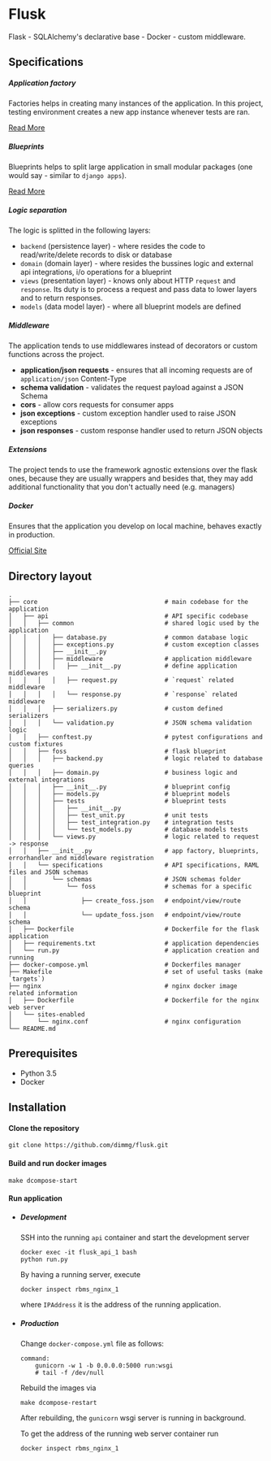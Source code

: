 # Flusk

Flask - SQLAlchemy's declarative base - Docker - custom middleware.

## Specifications

##### Application factory

Factories helps in creating many instances of the application.
In this project, testing environment creates a new app instance whenever tests are ran.

[Read More](http://flask.pocoo.org/docs/0.11/patterns/appfactories/)

##### Blueprints

Blueprints helps to split large application in small modular packages (one would say - similar to `django apps`).

[Read More](http://flask.pocoo.org/docs/0.11/blueprints/#blueprints)

##### Logic separation

The logic is splitted in the following layers:

- `backend` (persistence layer) - where resides the code to read/write/delete records to disk or database
- `domain` (domain layer) - where resides the bussines logic and external api integrations, i/o operations for a blueprint
- `views` (presentation layer) - knows only about HTTP `request` and `response`. Its duty is to process a request and pass data to lower layers and to return responses.
- `models` (data model layer) - where all blueprint models are defined

##### Middleware

The application tends to use middlewares instead of decorators or custom functions across the project.

- **application/json requests** - ensures that all incoming requests are of `application/json` Content-Type
- **schema validation** - validates the request payload against a JSON Schema
- **cors** - allow cors requests for consumer apps
- **json exceptions** - custom exception handler used to raise JSON exceptions
- **json responses** - custom response handler used to return JSON objects

##### Extensions

The project tends to use the framework agnostic extensions over the flask ones, because they are usually wrappers and besides that, they may add additional functionality that you don't actually need (e.g. managers)

##### Docker

Ensures that the application you develop on local machine, behaves exactly in production.

[Official Site](https://www.docker.com/)

## Directory layout

```
.
├── core                                   # main codebase for the application
│   ├── api                                # API specific codebase
│   │   ├── common                         # shared logic used by the application
│   │   │   ├── database.py                # common database logic
│   │   │   ├── exceptions.py              # custom exception classes
│   │   │   ├── __init__.py
│   │   │   ├── middleware                 # application middleware
│   │   │   │   ├── __init__.py            # define application middlewares
│   │   │   │   ├── request.py             # `request` related middleware
│   │   │   │   └── response.py            # `response` related middleware
│   │   │   ├── serializers.py             # custom defined serializers
│   │   │   └── validation.py              # JSON schema validation logic
│   │   ├── conftest.py                    # pytest configurations and custom fixtures
│   │   ├── foss                           # flask blueprint
│   │   │   ├── backend.py                 # logic related to database queries
│   │   │   ├── domain.py                  # business logic and external integrations
│   │   │   ├── __init__.py                # blueprint config
│   │   │   ├── models.py                  # blueprint models
│   │   │   ├── tests                      # blueprint tests
│   │   │   │   ├── __init__.py
│   │   │   │   ├── test_unit.py           # unit tests
│   │   │   │   ├── test_integration.py    # integration tests
│   │   │   │   └── test_models.py         # database models tests
│   │   │   └── views.py                   # logic related to request -> response
│   │   ├── __init__.py                    # app factory, blueprints, errorhandler and middleware registration
│   │   └── specifications                 # API specifications, RAML files and JSON schemas
│   │       └── schemas                    # JSON schemas folder
│   │           └── foss                   # schemas for a specific blueprint
│   │               ├── create_foss.json   # endpoint/view/route schema
│   │               └── update_foss.json   # endpoint/view/route schema
│   ├── Dockerfile                         # Dockerfile for the flask application
│   ├── requirements.txt                   # application dependencies
│   └── run.py                             # application creation and running
├── docker-compose.yml                     # Dockerfiles manager
├── Makefile                               # set of useful tasks (make `targets`)
├── nginx                                  # nginx docker image related information
│   ├── Dockerfile                         # Dockerfile for the nginx web server
│   └── sites-enabled
│       └── nginx.conf                     # nginx configuration
└── README.md
```

## Prerequisites

- Python 3.5
- Docker

## Installation


#### Clone the repository

```
git clone https://github.com/dimmg/flusk.git
```

#### Build and run docker images

```
make dcompose-start
```

#### Run application

- ##### Development

    SSH into the running `api` container and start the development server

    ```
    docker exec -it flusk_api_1 bash
    python run.py
    ```

    By having a running server, execute

    ```
    docker inspect rbms_nginx_1
    ```

    where `IPAddress` it is the address of the running application.



- ##### Production

    Change `docker-compose.yml` file as follows:

    ```
    command:
        gunicorn -w 1 -b 0.0.0.0:5000 run:wsgi
        # tail -f /dev/null
    ```

    Rebuild the images via

    ```
    make dcompose-restart
    ```

    After rebuilding, the `gunicorn` wsgi server is running in background.

    To get the address of the running web server container run

    ```
    docker inspect rbms_nginx_1
    ```



